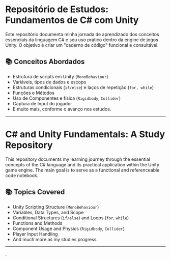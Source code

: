 # Repositório de Estudos: Fundamentos de C# com Unity

Este repositório documenta minha jornada de aprendizado dos conceitos essenciais da linguagem C# e seu uso prático dentro da engine de jogos Unity. O objetivo é criar um "caderno de código" funcional e consultável.

## 📚 Conceitos Abordados
* Estrutura de scripts em Unity (`MonoBehaviour`)
* Variáveis, tipos de dados e escopo
* Estruturas condicionais (`if/else`) e laços de repetição (`for, while`)
* Funções e Métodos
* Uso de Componentes e física (`Rigidbody`, `Collider`)
* Captura de Input do jogador
* E muito mais, conforme o avanço nos estudos.

---

# C# and Unity Fundamentals: A Study Repository

This repository documents my learning journey through the essential concepts of the C# language and its practical application within the Unity game engine. The main goal is to serve as a functional and referenceable code notebook.

## 📚 Topics Covered

* Unity Scripting Structure (`MonoBehaviour`)
* Variables, Data Types, and Scope
* Conditional Structures (`if/else`) and Loops (`for`, `while`)
* Functions and Methods
* Component Usage and Physics (`Rigidbody`, `Collider`)
* Player Input Handling
* And much more as my studies progress.

---
.
